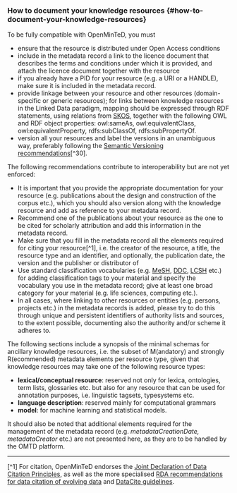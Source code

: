 ### ​How to document your knowledge resources {#how-to-document-your-knowledge-resources}

To be fully compatible with OpenMinTeD, you must

*   ensure that the resource is distributed under Open Access conditions
*   include in the metadata record a link to the licence document that describes the terms and conditions under which it is provided, and attach the licence document together with the resource
*   if you already have a PID for your resource (e.g. a URI or a HANDLE), make sure it is included in the metadata record.
*   provide linkage between your resource and other resources (domain-specific or generic resources); for links between knowledge resources in the Linked Data paradigm, mapping should be expressed through RDF statements, using relations from [SKOS](https://www.w3.org/2004/02/skos/), together with the following OWL and RDF object properties: owl:sameAs, owl:equivalentClass, owl:equivalentProperty, rdfs:subClassOf, rdfs:subPropertyOf.
*   version all your resources and label the versions in an unambiguous way, preferably following the [Semantic Versioning recommendations](/semver.org)[^30].

The following recommendations contribute to interoperability but are not yet enforced:

*   It is important that you provide the appropriate documentation for your resource (e.g. publications about the design and construction of the corpus etc.), which you should also version along with the knowledge resource and add as reference to your metadata record.
*   Recommend one of the publications about your resource as the one to be cited for scholarly attribution and add this information in the metadata record.
*   Make sure that you fill in the metadata record all the elements required for citing your resource[^1], i.e. the creator of the resource, a title, the resource type and an identifier, and optionally, the publication date, the version and the publisher or distributor of
*   Use standard classification vocabularies (e.g. [MeSH](https://www.nlm.nih.gov/mesh/), [DDC](https://www.oclc.org/dewey.en.html), [LCSH](http://id.loc.gov/authorities/subjects.html) etc.) for adding classification tags to your material and specify the vocabulary you use in the metadata record; give at least one broad category for your material (e.g. life sciences, computing etc.).
*   In all cases, where linking to other resources or entities (e.g. persons, projects etc.) in the metadata records is added, please try to do this through unique and persistent identifiers of authority lists and sources, to the extent possible, documenting also the authority and/or scheme it adheres to.

The following sections include a synopsis of the minimal schemas  for ancillary knowledge resources, i.e. the subset of M(andatory) and strongly R(ecommended) metadata elements per resource type, given that knowledge resources may take one of the following resource types:

*   **lexical/conceptual resource**: reserved not only for lexica, ontologies, term lists, glossaries etc. but also for any resource that can be used for annotation purposes, i.e. linguistic tagsets, typesystems etc.
*   **language description**: reserved mainly for computational grammars
*   **model**: for machine learning and statistical models.

It should also be noted that additional elements required for the management of the metadata record (e.g. _metadataCreationDate, metadataCreator_ etc.) are not presented here, as they are to be handled by the OMTD platform.

******
[^1] For citation, OpenMinTeD endorses the [Joint Declaration of Data Citation Principles](https://www.force11.org/group/joint-declaration-data-citation-principles-final), as well as the more specialised [RDA recommendations for data citation of evolving data](https://www.rd-alliance.org/system/files/RDA-DC-Recommendations_151020.pdf) and [DataCite guidelines](https://www.datacite.org/cite-your-data.html).


